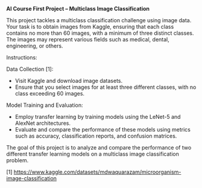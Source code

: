 **AI Course First Project – Multiclass Image Classification**

This project tackles a multiclass classification challenge using image data. Your task is to obtain images from Kaggle, ensuring that each class contains no more than 60 images, with a minimum of three distinct classes. The images may represent various fields such as medical, dental, engineering, or others.

Instructions:

 Data Collection [1]:
  - Visit Kaggle and download image datasets.
  - Ensure that you select images for at least three different classes, with no class exceeding 60 images.

 Model Training and Evaluation:
  - Employ transfer learning by training models using the LeNet-5 and AlexNet architectures.
  - Evaluate and compare the performance of these models using metrics such as accuracy, classification reports, and confusion matrices.

The goal of this project is to analyze and compare the performance of two different transfer learning models on a multiclass image classification problem.

[1] https://www.kaggle.com/datasets/mdwaquarazam/microorganism-image-classification
